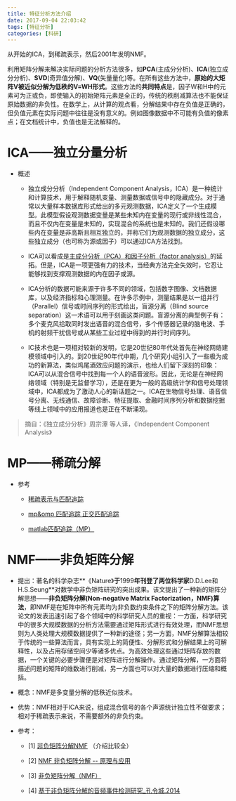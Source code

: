 ```yaml
---
title: 特征分析方法介绍
date: 2017-09-04 22:03:42
tags: [特征分析]
categories: [科研]
---
```


从开始的ICA，到稀疏表示，然后2001年发明NMF。

利用矩阵分解来解决实际问题的分析方法很多，如**PCA**(主成分分析)、**ICA**(独立成分分析)、**SVD**(奇异值分解)、**VQ**(矢量量化)等。在所有这些方法中，**原始的大矩阵V被近似分解为低秩的V=WH形式**。这些方法的**共同特点**是，因子W和H中的元素可为正或负，即使输入的初始矩阵元素是全正的，传统的秩削减算法也不能保证原始数据的非负性。在数学上，从计算的观点看，分解结果中存在负值是正确的，但负值元素在实际问题中往往是没有意义的。例如图像数据中不可能有负值的像素点；在文档统计中，负值也是无法解释的。



# ICA——独立分量分析

-  概述
	- 独立成分分析（Independent Component Analysis，ICA）是一种统计和计算技术，用于解释随机变量、测量数据或信号中的隐藏成分。对于通常以大量样本数据库形式给出的多元观测数据，ICA定义了一个生成模型。此模型假设观测数据变量是某些未知内在变量的现行或非线性混合，而且不仅内在变量是未知的，实现混合的系统也是未知的。我们还假设哪些内在变量是非高斯且相互独立的，并称它们为观测数据的独立成分，这些独立成分（也可称为源或因子）可以通过ICA方法找到。
	
	- ICA可以看成是[主成分分析（PCA）和因子分析（factor analysis）](https://www.douban.com/note/225942377/)的延拓。但是，ICA是一项更强有力的技术，当经典方法完全失效时，它忍让能够找到支撑观测数据的内在因子或源。
	
	- ICA分析的数据可能来源于许多不同的领域，包括数字图像、文档数据库，以及经济指标和心理测量。在许多示例中，测量结果是以一组并行（Parallel）信号或时间序列的形式给出，盲源分离（Blind source separation）这一术语可以用于刻画这类问题。盲源分离的典型例子有：多个麦克风拾取同时发出语音的混合信号，多个传感器记录的脑电波、手机的射频干扰信号或从某些工业过程中得到的并行时间序列。
	
	- IC技术也是一项相对较新的发明，它是20世纪80年代处首先在神经网络建模领域中引入的。到20世纪90年代中期，几个研究小组引入了一些极为成功的新算法，类似鸡尾酒效应问题的演示，也给人们留下深刻的印象：ICA可以从混合信号中找到每一个人的语音波形。因此，无论是在神经网络领域（特别是无监督学习），还是在更为一般的高级统计学和信号处理领域中，ICA都成为了激动人心的新话题之一。ICA在生物信号处理、语音信号分离、无线通信、故障诊断、特征提取、金融时间序列分析和数据挖掘等线上领域中的应用报道也是正在不断涌现。

> 摘自：《独立成分分析》周宗潭 等人译，《Independent Component Analysis》

# MP——稀疏分解


-  参考
	- [稀疏表示与匹配追踪](http://blog.csdn.net/jbb0523/article/details/45099655)
	
	- [mp&omp 匹配追踪 正交匹配追踪](https://wenku.baidu.com/view/ddc1c37d33687e21af45a9cd.html)
	
	- [matlab匹配追踪（MP）](http://chunqiu.blog.ustc.edu.cn/?p=646)

# NMF——非负矩阵分解
-  提出：著名的科学杂志**《Nature》**于**1999**年刊登了两位科学家**D.D.Lee和H.S.Seung**对数学中非负矩阵研究的突出成果。该文提出了一种新的矩阵分解思想——**非负矩阵分解(Non-negative Matrix Factorization，NMF)算法**，即NMF是在矩阵中所有元素均为非负数约束条件之下的矩阵分解方法。该论文的发表迅速引起了各个领域中的科学研究人员的重视：一方面，科学研究中的很多大规模数据的分析方法需要通过矩阵形式进行有效处理，而NMF思想则为人类处理大规模数据提供了一种新的途径；另一方面，NMF分解算法相较于传统的一些算法而言，具有实现上的简便性、分解形式和分解结果上的可解释性，以及占用存储空间少等诸多优点。为高效处理这些通过矩阵存放的数据，一个关键的必要步骤便是对矩阵进行分解操作。通过矩阵分解，一方面将描述问题的矩阵的维数进行削减，另一方面也可以对大量的数据进行压缩和概括。

- 概念：NMF是多变量分解的低秩近似技术。

- 优势：NMF相对于ICA来说，组成混合信号的各个声源统计独立性不做要求；相对于稀疏表示来说，不需要额外的非负约束。

- 参考：

	- [1] [非负矩阵分解NMF](http://blog.csdn.net/pipisorry/article/details/52098864) （介绍比较全）
	
	- [2] [NMF 非负矩阵分解 -- 原理与应用](http://blog.csdn.net/qq_26225295/article/details/51211529)
	
	- [3] [非负矩阵分解（NMF）](http://blog.csdn.net/acdreamers/article/details/44663421)
	- [4] [基于非负矩阵分解的音频事件检测研究_孔令城.2014](http://xueshu.baidu.com/s?wd=paperuri%3A%285204b10ce277c327dc1f8a2c348055cf%29&filter=sc_long_sign&tn=SE_xueshusource_2kduw22v&sc_vurl=http%3A%2F%2Fcdmd.cnki.com.cn%2FArticle%2FCDMD-10561-1014063911.htm&ie=utf-8&sc_us=5447524911162634726)
